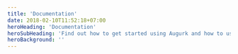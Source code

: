 ```yaml
---
title: 'Documentation'
date: 2018-02-10T11:52:18+07:00
heroHeading: 'Documentation'
heroSubHeading: 'Find out how to get started using Augurk and how to use it best.'
heroBackground: ''
---
```

